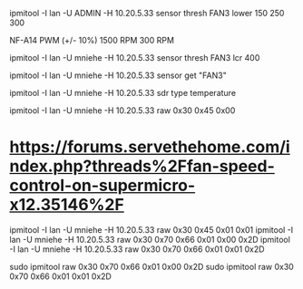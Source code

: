 ipmitool -I lan -U ADMIN -H 10.20.5.33 sensor thresh FAN3 lower 150 250 300

NF-A14 PWM (+/- 10%)
1500 RPM
300 RPM


ipmitool -I lan -U mniehe -H 10.20.5.33 sensor thresh FAN3 lcr 400

ipmitool -I lan -U mniehe -H 10.20.5.33 sensor get "FAN3"

ipmitool -I lan -U mniehe -H 10.20.5.33 sdr type temperature

ipmitool -I lan -U mniehe -H 10.20.5.33 raw 0x30 0x45 0x00




# https://forums.servethehome.com/index.php?threads%2Ffan-speed-control-on-supermicro-x12.35146%2F
ipmitool -I lan -U mniehe -H 10.20.5.33 raw 0x30 0x45 0x01 0x01
ipmitool -I lan -U mniehe -H 10.20.5.33 raw 0x30 0x70 0x66 0x01 0x00 0x2D
ipmitool -I lan -U mniehe -H 10.20.5.33 raw 0x30 0x70 0x66 0x01 0x01 0x2D



sudo ipmitool raw 0x30 0x70 0x66 0x01 0x00 0x2D
sudo ipmitool raw 0x30 0x70 0x66 0x01 0x01 0x2D